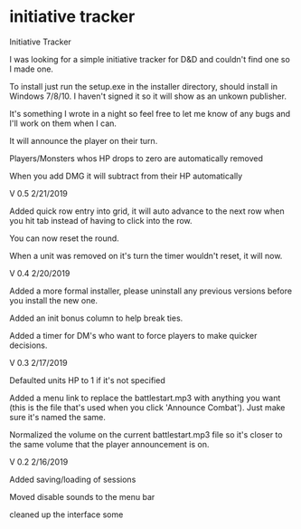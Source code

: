 # initiative tracker
Initiative Tracker

I was looking for a simple initiative tracker for D&D and couldn't find one so I made one.

To install just run the setup.exe in the installer directory, should install in Windows 7/8/10.  I haven't signed it so it will show as an unkown publisher.  

It's something I wrote in a night so feel free to let me know of any bugs and I'll work on them when I can.

It will announce the player on their turn.

Players/Monsters whos HP drops to zero are automatically removed

When you add DMG it will subtract from their HP automatically

V 0.5 2/21/2019

Added quick row entry into grid, it will auto advance to the next row when you hit tab instead of having to click into the row.

You can now reset the round.

When a unit was removed on it's turn the timer wouldn't reset, it will now.

V 0.4 2/20/2019

Added a more formal installer, please uninstall any previous versions before you install the new one.

Added an init bonus column to help break ties.

Added a timer for DM's who want to force players to make quicker decisions.

V 0.3 2/17/2019

Defaulted units HP to 1 if it's not specified

Added a menu link to replace the battlestart.mp3 with anything you want (this is the file that's used when you click 'Announce Combat').  Just make sure it's named the same.

Normalized the volume on the current battlestart.mp3 file so it's closer to the same volume that the player announcement is on.

V 0.2 2/16/2019

Added saving/loading of sessions 

Moved disable sounds to the menu bar

cleaned up the interface some


